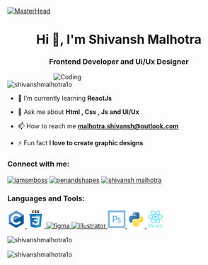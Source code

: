 [![MasterHead](https://user-images.githubusercontent.com/61261654/114380542-d3314f80-9ba7-11eb-847c-31ba132fb4b8.png)](https://github.com/ShivanshMalhotra1O)

<h1 align="center">Hi 👋, I'm Shivansh Malhotra</h1>
<h3 align="center">Frontend Developer and Ui/Ux Designer</h3>

<img align="right" alt="Coding" width="400" src="https://www.graphicpear.com/wp-content/uploads/2016/11/galshir-1.gif" style="border-radius:2px">

<p align="left"> <img src="https://komarev.com/ghpvc/?username=shivanshmalhotra1o&label=Profile%20views&color=0e75b6&style=flat" alt="shivanshmalhotra1o" /> </p>

- 🌱 I’m currently learning **ReactJs**

- 💬 Ask me about **Html , Css , Js and Ui/Ux**

- 📫 How to reach me **malhotra.shivansh@outlook.com**

- ⚡ Fun fact **I love to create graphic designs**

<h3 align="left">Connect with me:</h3>
<p align="left">
<a href="https://instagram.com/iamsmboss" target="blank"><img align="center" src="https://raw.githubusercontent.com/rahuldkjain/github-profile-readme-generator/master/src/images/icons/Social/instagram.svg" alt="iamsmboss" height="30" width="40" /></a>
<a href="https://dribbble.com/penandshapes" target="blank"><img align="center" src="https://raw.githubusercontent.com/rahuldkjain/github-profile-readme-generator/master/src/images/icons/Social/dribbble.svg" alt="penandshapes" height="30" width="40" /></a>
<a href="https://www.behance.net/shivansh malhotra" target="blank"><img align="center" src="https://raw.githubusercontent.com/rahuldkjain/github-profile-readme-generator/master/src/images/icons/Social/behance.svg" alt="shivansh malhotra" height="30" width="40" /></a>
</p>

<h3 align="left">Languages and Tools:</h3>
<p align="left"> <a href="https://www.cprogramming.com/" target="_blank" rel="noreferrer"> <img src="https://raw.githubusercontent.com/devicons/devicon/master/icons/c/c-original.svg" alt="c" width="40" height="40"/> </a> <a href="https://www.w3schools.com/css/" target="_blank" rel="noreferrer"> <img src="https://raw.githubusercontent.com/devicons/devicon/master/icons/css3/css3-original-wordmark.svg" alt="css3" width="40" height="40"/> </a> <a href="https://www.figma.com/" target="_blank" rel="noreferrer"> <img src="https://www.vectorlogo.zone/logos/figma/figma-icon.svg" alt="figma" width="40" height="40"/> </a> <a href="https://www.adobe.com/in/products/illustrator.html" target="_blank" rel="noreferrer"> <img src="https://www.vectorlogo.zone/logos/adobe_illustrator/adobe_illustrator-icon.svg" alt="illustrator" width="40" height="40"/> </a> <a href="https://www.photoshop.com/en" target="_blank" rel="noreferrer"> <img src="https://raw.githubusercontent.com/devicons/devicon/master/icons/photoshop/photoshop-line.svg" alt="photoshop" width="40" height="40"/> </a> <a href="https://www.python.org" target="_blank" rel="noreferrer"> <img src="https://raw.githubusercontent.com/devicons/devicon/master/icons/python/python-original.svg" alt="python" width="40" height="40"/> </a> <a href="https://reactjs.org/" target="_blank" rel="noreferrer"> <img src="https://raw.githubusercontent.com/devicons/devicon/master/icons/react/react-original-wordmark.svg" alt="react" width="40" height="40"/> </a> </p>

<p><img align="center" src="https://github-readme-stats.vercel.app/api/top-langs?username=shivanshmalhotra1o&show_icons=true&locale=en&layout=compact" alt="shivanshmalhotra1o" /></p>

<p><img align="center" src="https://github-readme-streak-stats.herokuapp.com/?user=shivanshmalhotra1o&" alt="shivanshmalhotra1o" /></p>
